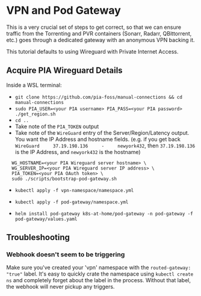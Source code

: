 # VPN and Pod Gateway

This is a very crucial set of steps to get correct, so that we can ensure traffic from the Torrenting and PVR containers (Sonarr, Radarr, QBittorrent, etc.) goes through a dedicated gateway with an anonymous VPN backing it. 

This tutorial defaults to using Wireguard with Private Internet Access.

## Acquire PIA Wireguard Details

Inside a WSL terminal:
* `git clone https://github.com/pia-foss/manual-connections && cd manual-connections`
* `sudo PIA_USER=<your PIA username> PIA_PASS=<your PIA password> ./get_region.sh`
* `cd ..`
* Take note of the `PIA_TOKEN` output
* Take note of the `WireGuard` entry of the Server/Region/Latency output. You want the IP Address and hostname fields. (e.g. if you get back `WireGuard     37.19.198.136     -     newyork432`, then `37.19.198.136` is the IP Address, and `newyork432` is the hostname)

```shell
  WG_HOSTNAME=<your PIA Wireguard server hostname> \
  WG_SERVER_IP=<your PIA Wireguard server IP address> \
  PIA_TOKEN=<your PIA OAuth token> \
  sudo ./scripts/bootstrap-pod-gateway.sh
```

* `kubectl apply -f vpn-namespace/namespace.yml`
* `kubectl apply -f pod-gateway/namespace.yml`

* `helm install pod-gateway k8s-at-home/pod-gateway -n pod-gateway -f pod-gateway/values.yaml`

## Troubleshooting

### Webhook doesn't seem to be triggering

Make sure you've created your 'vpn' namespace with the `routed-gateway: "true"` label. It's easy to quickly crate the namespace using `kubectl create ns` and completely forget about the label in the process. Without that label, the webhook will never pickup any triggers.